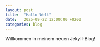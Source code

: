 ```yaml
---
layout: post
title:  "Hallo Welt"
date:   2025-09-22 12:00:00 +0200
categories: blog
---
```


Willkommen in meinem neuen Jekyll-Blog!
